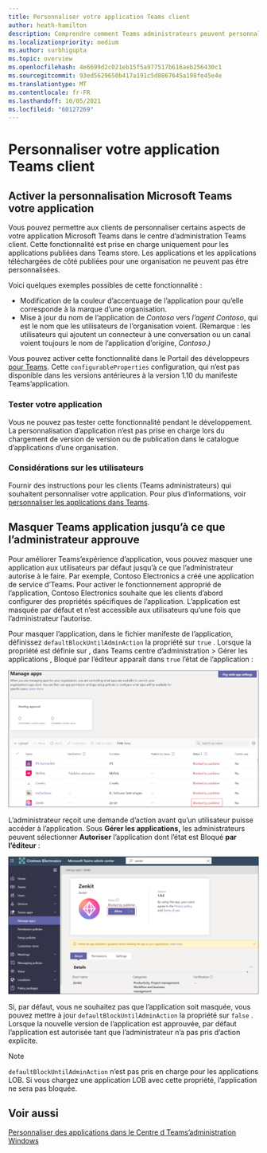 ```yaml
---
title: Personnaliser votre application Teams client
author: heath-hamilton
description: Comprendre comment Teams administrateurs peuvent personnaliser votre application pour leur organisation.
ms.localizationpriority: medium
ms.author: surbhigupta
ms.topic: overview
ms.openlocfilehash: 4e6699d2c021eb15f5a977517b616aeb256430c1
ms.sourcegitcommit: 93ed5629650b417a191c5d8867645a198fe45e4e
ms.translationtype: MT
ms.contentlocale: fr-FR
ms.lasthandoff: 10/05/2021
ms.locfileid: "60127269"
---
```

# <a name="customize-your-teams-app"></a>Personnaliser votre application Teams client

## <a name="enable-your-microsoft-teams-app-to-be-customized"></a>Activer la personnalisation Microsoft Teams votre application

Vous pouvez permettre aux clients de personnaliser certains aspects de votre application Microsoft Teams dans le centre d’administration Teams client. Cette fonctionnalité est prise en charge uniquement pour les applications publiées dans Teams store. Les applications et les applications téléchargées de côté publiées pour une organisation ne peuvent pas être personnalisées.

Voici quelques exemples possibles de cette fonctionnalité :

* Modification de la couleur d’accentuage de l’application pour qu’elle corresponde à la marque d’une organisation.
* Mise à jour du nom de l’application de *Contoso* vers *l’agent Contoso*, qui est le nom que les utilisateurs de l’organisation voient. (Remarque : les utilisateurs qui ajoutent un connecteur à une conversation ou un canal voient toujours le nom de l’application d’origine, *Contoso.)*

Vous pouvez activer cette fonctionnalité dans le Portail des développeurs [pour Teams](https://dev.teams.microsoft.com/home). Cette `configurableProperties` configuration, qui n’est pas disponible dans les versions antérieures à la version 1.10 du manifeste Teams’application.

### <a name="test-your-app"></a>Tester votre application

Vous ne pouvez pas tester cette fonctionnalité pendant le développement. La personnalisation d’application n’est pas prise en charge lors du chargement de version de version ou de publication dans le catalogue d’applications d’une organisation.

### <a name="user-considerations"></a>Considérations sur les utilisateurs

Fournir des instructions pour les clients (Teams administrateurs) qui souhaitent personnaliser votre application. Pour plus d’informations, voir [personnaliser les applications dans Teams](/MicrosoftTeams/customize-apps).

## <a name="hide-teams-app-until-admin-approves"></a>Masquer Teams application jusqu’à ce que l’administrateur approuve

Pour améliorer Teams’expérience d’application, vous pouvez masquer une application aux utilisateurs par défaut jusqu’à ce que l’administrateur autorise à le faire. Par exemple, Contoso Electronics a créé une application de service d’Teams. Pour activer le fonctionnement approprié de l’application, Contoso Electronics souhaite que les clients d’abord configurer des propriétés spécifiques de l’application. L’application est masquée par défaut et n’est accessible aux utilisateurs qu’une fois que l’administrateur l’autorise.

Pour masquer l’application, dans le fichier manifeste de l’application, définissez `defaultBlockUntilAdminAction` la propriété sur `true` . Lorsque la propriété est définie sur , dans Teams centre d’administration > Gérer les applications , Bloqué par l’éditeur apparaît dans `true` l’état de l’application :  

![Gérer les applications bloquées par un éditeur](../../assets/images/apps-in-meetings/manageappsblockedapps.png)

L’administrateur reçoit une demande d’action avant qu’un utilisateur puisse accéder à l’application. Sous **Gérer les applications,** les administrateurs peuvent sélectionner **Autoriser** l’application dont l’état est Bloqué **par l’éditeur** :

![Gérer les applications](../../assets/images/apps-in-meetings/manageapp.png)

Si, par défaut, vous ne souhaitez pas que l’application soit masquée, vous pouvez mettre à jour `defaultBlockUntilAdminAction` la propriété sur `false` . Lorsque la nouvelle version de l’application est approuvée, par défaut l’application est autorisée tant que l’administrateur n’a pas pris d’action explicite.

> [!NOTE]
> `defaultBlockUntilAdminAction` n’est pas pris en charge pour les applications LOB. Si vous chargez une application LOB avec cette propriété, l’application ne sera pas bloquée.

## <a name="see-also"></a>Voir aussi

[Personnaliser des applications dans le Centre d Teams’administration Windows](/MicrosoftTeams/customize-apps)
